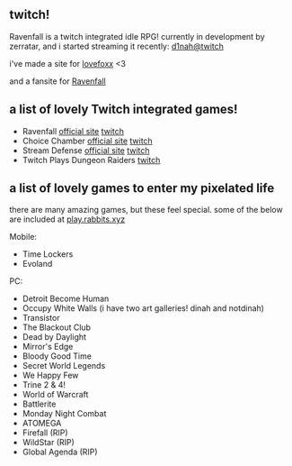 ## twitch! 

Ravenfall is a twitch integrated idle RPG! currently in development by zerratar, and i started streaming it recently: [d1nah@twitch](https://twitch.tv/d1nah)

i've made a site for [lovefoxx](https://pleasance.github.io/lovefoxx/) <3

and a fansite for [Ravenfall](https://ravenfall.rabbits.xyz/)

## a list of lovely Twitch integrated games!
- Ravenfall [official site](https://www.ravenfall.stream/) [twitch](https://twitch.tv/zerratar)
- Choice Chamber [official site](https://choicechamber.com/) [twitch](https://www.twitch.tv/directory/game/choice%20chamber)
- Stream Defense [official site](http://www.streamdefense.com/) [twitch](https://www.twitch.tv/archonthewizard)
- Twitch Plays Dungeon Raiders [twitch](https://www.twitch.tv/room_001)

## a list of lovely games to enter my pixelated life

there are many amazing games, but these feel special. some of the below are included at [play.rabbits.xyz](https://play.rabbits.xyz/)

Mobile:
- Time Lockers
- Evoland

PC:
- Detroit Become Human
- Occupy White Walls (i have two art galleries! dinah and notdinah)
- Transistor
- The Blackout Club
- Dead by Daylight
- Mirror's Edge
- Bloody Good Time
- Secret World Legends
- We Happy Few
- Trine 2 & 4!
- World of Warcraft
- Battlerite
- Monday Night Combat
- ATOMEGA
- Firefall (RIP)
- WildStar (RIP)
- Global Agenda (RIP)
